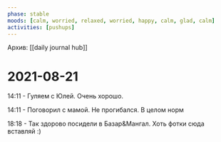 ```yaml
---
phase: stable
moods: [calm, worried, relaxed, worried, happy, calm, glad, calm]
activities: [pushups]
---
```

Архив: [[daily journal hub]]
# 2021-08-21

14:11 - Гуляем с Юлей. Очень хорошо.

14:11 - Поговорил с мамой. Не прогибался. В целом норм

18:18 - Так здорово посидели в Базар&Мангал. Хоть фотки сюда вставляй :)
